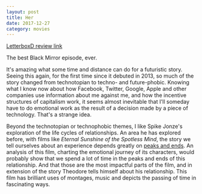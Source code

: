 ```yaml
---
layout: post
title: Her
date: 2017-12-27
category: movies
---
```

 
[LetterboxD review link]()

The best Black Mirror episode, ever.

It's amazing what some time and distance can do for a futuristic story. Seeing this again, for the first time since it debuted in 2013, so much of the story changed from technotopian to techno- and future-phobic. Knowing what I know now about how Facebook, Twitter, Google, Apple and other companies use information about me against me, and how the incentive structures of capitalism work, it seems almost inevitable that I'll someday have to do emotional work as the result of a decision made by a piece of technology. That's a strange idea. 

Beyond the technotopian or technophobic themes, I like Spike Jonze's exploration of the life cycles of relationships. An area he has explored before, with films like <em>Eternal Sunshine of the Spotless Mind</em>, the story we tell ourselves about an experience depends greatly on <a href="https://en.wikipedia.org/wiki/Peak%E2%80%93end_rule">peaks and ends</a>. An analysis of this film, charting the emotional journey of its characters, would probably show that we spend a lot of time in the peaks and ends of this relationship. And that those are the most impactful parts of the film, and in extension of the story Theodore tells himself about his relationship. This film has brilliant uses of montages, music and depicts the passing of time in fascinating ways.

